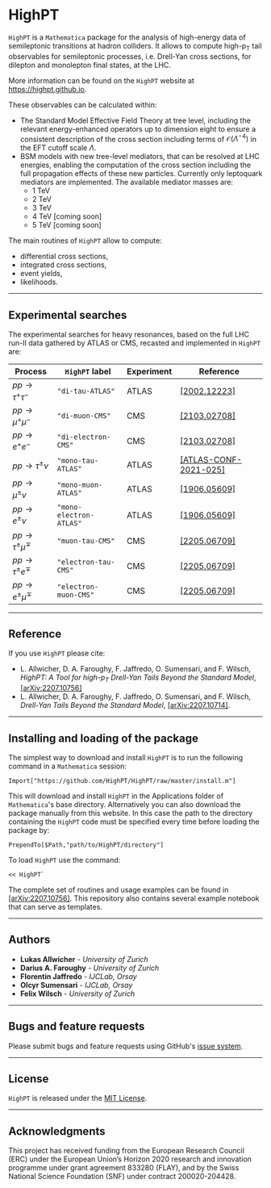 # HighPT

`HighPT` is a `Mathematica` package for the analysis of high-energy data of semileptonic transitions at hadron colliders. It allows to compute high-p<sub>T</sub> tail observables for semileptonic processes, i.e. Drell-Yan cross sections, for dilepton and monolepton final states, at the LHC. 

More information can be found on the `HighPT` website at https://highpt.github.io.

These observables can be calculated within:
* The Standard Model Effective Field Theory at tree level, including the relevant energy-enhanced operators up to dimension eight to ensure a consistent description of the cross section including terms of $\mathcal{O}(\Lambda^{−4})$ in the EFT cutoff scale $\Lambda$.
* BSM models with new tree-level mediators, that can be resolved at LHC energies, enabling the computation of the cross section including the full propagation effects of these new particles. Currently only leptoquark mediators are implemented. The available mediator masses are:
    * 1 TeV
    * 2 TeV
    * 3 TeV
    * 4 TeV \[coming soon\]
    * 5 TeV \[coming soon\]

The main routines of `HighPT` allow to compute:
* differential cross sections,
* integrated cross sections,
* event yields,
* likelihoods.

---

## Experimental searches

The experimental searches for heavy resonances, based on the full LHC run-II data gathered by ATLAS or CMS, recasted and implemented in `HighPT` are:

| Process | `HighPT` label | Experiment | Reference |
| ------- | ------------ | ---------- | --------- |
| $pp\to\tau^+\tau^-$ | `"di-tau-ATLAS"` | ATLAS | [\[2002.12223\]](http://arxiv.org/abs/2002.12223) |
| $pp\to\mu^+\mu^-$ | `"di-muon-CMS"` | CMS | [\[2103.02708\]](http://arxiv.org/abs/2103.02708) |
| $pp\to e^+ e^-$ | `"di-electron-CMS"` | CMS | [\[2103.02708\]](http://arxiv.org/abs/2103.02708) |
| $pp\to\tau^\pm\nu$ | `"mono-tau-ATLAS"` | ATLAS | [\[ATLAS-CONF-2021-025\]](https://cds.cern.ch/record/2773301/) |
| $pp\to\mu^\pm\nu$ | `"mono-muon-ATLAS"` | ATLAS | [\[1906.05609\]](http://arxiv.org/abs/1906.05609) |
| $pp\to e^\pm\nu$ | `"mono-electron-ATLAS"` | ATLAS | [\[1906.05609\]](http://arxiv.org/abs/1906.05609) |
| $pp\to\tau^\pm\mu^\mp$ | `"muon-tau-CMS"` | CMS | [\[2205.06709\]](http://arxiv.org/abs/2205.06709) |
| $pp\to\tau^\pm e^\mp$ | `"electron-tau-CMS"` | CMS | [\[2205.06709\]](http://arxiv.org/abs/2205.06709) |
| $pp\to e^\pm\mu^\mp$ | `"electron-muon-CMS"` | CMS | [\[2205.06709\]](http://arxiv.org/abs/2205.06709) |

---

## Reference

If you use `HighPT` please cite: 
* L. Allwicher, D. A. Faroughy, F. Jaffredo, O. Sumensari, and F. Wilsch, *HighPT: A Tool for high-*$p_T$ *Drell-Yan Tails Beyond the Standard Model*, [\[arXiv:2207.10756\]](http://arxiv.org/abs/2207.10756)
* L. Allwicher, D. A. Faroughy, F. Jaffredo, O. Sumensari, and F. Wilsch, *Drell-Yan Tails Beyond the Standard Model*, [\[arXiv:2207.10714\]](http://arxiv.org/abs/2207.10714).

---

## Installing and loading of the package

The simplest way to download and install `HighPT` is to run the following command in a `Mathematica` session:

```wl
Import["https://github.com/HighPT/HighPT/raw/master/install.m"]
```

This will download and install `HighPT` in the Applications folder of `Mathematica`'s base directory. 
Alternatively you can also download the package manually from this website. In this case the path to the directory containing the `HighPT` code must be specified every time before loading the package by:
```wl
PrependTo[$Path,"path/to/HighPT/directory"]
```

To load `HighPT` use the command:

```wl
<< HighPT`
```

The complete set of routines and usage examples can be found in [\[arXiv:2207.10756\]](http://arxiv.org/abs/2207.10756). This repository also contains several example notebook that can serve as templates.

---

## Authors

* **Lukas Allwicher** - *University of Zurich*
* **Darius A. Faroughy** - *University of Zurich*
* **Florentin Jaffredo** - *IJCLab, Orsay*
* **Olcyr Sumensari** - *IJCLab, Orsay*
* **Felix Wilsch** - *University of Zurich*

---

## Bugs and feature requests

Please submit bugs and feature requests using GitHub's [issue system](https://github.com/HighPT/HighPT/issues).

---

## License

`HighPT` is released under the [MIT License](https://github.com/HighPT/HighPT/blob/master/LICENSE).

---

## Acknowledgments

This project has received funding from the European Research Council (ERC) under the European Union’s Horizon 2020 research and innovation programme under grant agreement 833280 (FLAY), and by the Swiss National Science Foundation (SNF) under contract 200020-204428.
